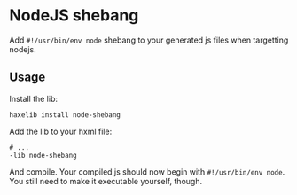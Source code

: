 # NodeJS shebang

Add `#!/usr/bin/env node` shebang to your generated js files when targetting
nodejs.

## Usage

Install the lib:
```
haxelib install node-shebang
```

Add the lib to your hxml file:
```hxml
# ...
-lib node-shebang
```

And compile. Your compiled js should now begin with `#!/usr/bin/env node`. You
still need to make it executable yourself, though.

